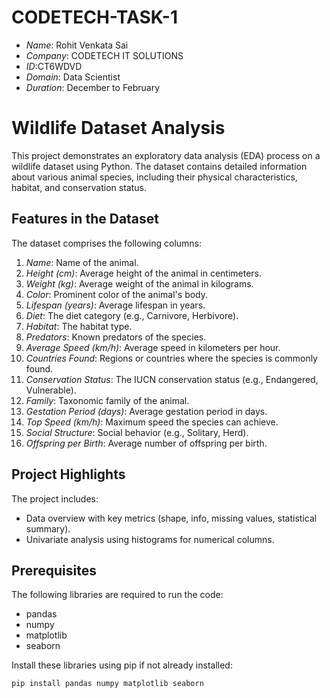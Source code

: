# CODETECH-TASK-1

- *Name*: Rohit Venkata Sai
- *Company*: CODETECH IT SOLUTIONS
- *ID*:CT6WDVD
- *Domain*: Data Scientist
- *Duration*: December to February


# Wildlife Dataset Analysis

This project demonstrates an exploratory data analysis (EDA) process on a wildlife dataset using Python. The dataset contains detailed information about various animal species, including their physical characteristics, habitat, and conservation status. 

## Features in the Dataset
The dataset comprises the following columns:

1. *Name*: Name of the animal.
2. *Height (cm)*: Average height of the animal in centimeters.
3. *Weight (kg)*: Average weight of the animal in kilograms.
4. *Color*: Prominent color of the animal's body.
5. *Lifespan (years)*: Average lifespan in years.
6. *Diet*: The diet category (e.g., Carnivore, Herbivore).
7. *Habitat*: The habitat type.
8. *Predators*: Known predators of the species.
9. *Average Speed (km/h)*: Average speed in kilometers per hour.
10. *Countries Found*: Regions or countries where the species is commonly found.
11. *Conservation Status*: The IUCN conservation status (e.g., Endangered, Vulnerable).
12. *Family*: Taxonomic family of the animal.
13. *Gestation Period (days)*: Average gestation period in days.
14. *Top Speed (km/h)*: Maximum speed the species can achieve.
15. *Social Structure*: Social behavior (e.g., Solitary, Herd).
16. *Offspring per Birth*: Average number of offspring per birth.

## Project Highlights
The project includes:
- Data overview with key metrics (shape, info, missing values, statistical summary).
- Univariate analysis using histograms for numerical columns.

## Prerequisites
The following libraries are required to run the code:
- pandas
- numpy
- matplotlib
- seaborn

Install these libraries using pip if not already installed:
```bash
pip install pandas numpy matplotlib seaborn
